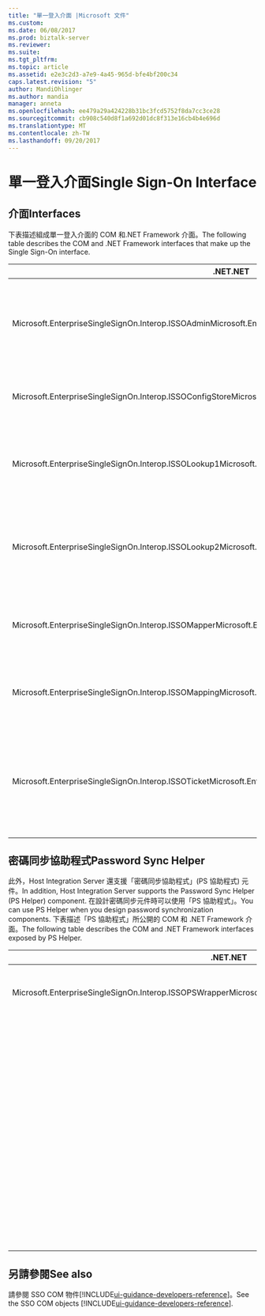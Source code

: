 ```yaml
---
title: "單一登入介面 |Microsoft 文件"
ms.custom: 
ms.date: 06/08/2017
ms.prod: biztalk-server
ms.reviewer: 
ms.suite: 
ms.tgt_pltfrm: 
ms.topic: article
ms.assetid: e2e3c2d3-a7e9-4a45-965d-bfe4bf200c34
caps.latest.revision: "5"
author: MandiOhlinger
ms.author: mandia
manager: anneta
ms.openlocfilehash: ee479a29a424228b31bc3fcd5752f8da7cc3ce28
ms.sourcegitcommit: cb908c540d8f1a692d01dc8f313e16cb4b4e696d
ms.translationtype: MT
ms.contentlocale: zh-TW
ms.lasthandoff: 09/20/2017
---
```

# <a name="single-sign-on-interface"></a><span data-ttu-id="6ec4a-102">單一登入介面</span><span class="sxs-lookup"><span data-stu-id="6ec4a-102">Single Sign-On Interface</span></span>

## <a name="interfaces"></a><span data-ttu-id="6ec4a-103">介面</span><span class="sxs-lookup"><span data-stu-id="6ec4a-103">Interfaces</span></span>
<span data-ttu-id="6ec4a-104">下表描述組成單一登入介面的 COM 和.NET Framework 介面。</span><span class="sxs-lookup"><span data-stu-id="6ec4a-104">The following table describes the COM and .NET Framework interfaces that make up the Single Sign-On interface.</span></span>  
  
|<span data-ttu-id="6ec4a-105">.NET</span><span class="sxs-lookup"><span data-stu-id="6ec4a-105">.NET</span></span>|<span data-ttu-id="6ec4a-106">COM</span><span class="sxs-lookup"><span data-stu-id="6ec4a-106">COM</span></span>|<span data-ttu-id="6ec4a-107">Description</span><span class="sxs-lookup"><span data-stu-id="6ec4a-107">Description</span></span>|  
|----------|---------|-----------------|  
|<span data-ttu-id="6ec4a-108">Microsoft.EnterpriseSingleSignOn.Interop.ISSOAdmin</span><span class="sxs-lookup"><span data-stu-id="6ec4a-108">Microsoft.EnterpriseSingleSignOn.Interop.ISSOAdmin</span></span>|<span data-ttu-id="6ec4a-109">ISSOAdmin 介面 (COM)</span><span class="sxs-lookup"><span data-stu-id="6ec4a-109">ISSOAdmin Interface (COM)</span></span>|<span data-ttu-id="6ec4a-110">建立、更新和刪除 SSO 應用程式。</span><span class="sxs-lookup"><span data-stu-id="6ec4a-110">Creates, updates, and deletes an SSO application.</span></span> <span data-ttu-id="6ec4a-111">也會執行其他的管理功能。</span><span class="sxs-lookup"><span data-stu-id="6ec4a-111">Also performs other administration functions.</span></span>|  
|<span data-ttu-id="6ec4a-112">Microsoft.EnterpriseSingleSignOn.Interop.ISSOConfigStore</span><span class="sxs-lookup"><span data-stu-id="6ec4a-112">Microsoft.EnterpriseSingleSignOn.Interop.ISSOConfigStore</span></span>|<span data-ttu-id="6ec4a-113">ISSOConfigStore 介面 (COM)</span><span class="sxs-lookup"><span data-stu-id="6ec4a-113">ISSOConfigStore Interface (COM)</span></span>|<span data-ttu-id="6ec4a-114">取得和設定 SSO 組態存放區中的資訊。</span><span class="sxs-lookup"><span data-stu-id="6ec4a-114">Gets and sets information in the SSO configuration store.</span></span>|  
|<span data-ttu-id="6ec4a-115">Microsoft.EnterpriseSingleSignOn.Interop.ISSOLookup1</span><span class="sxs-lookup"><span data-stu-id="6ec4a-115">Microsoft.EnterpriseSingleSignOn.Interop.ISSOLookup1</span></span>|<span data-ttu-id="6ec4a-116">ISSOLookup1 介面 (COM)</span><span class="sxs-lookup"><span data-stu-id="6ec4a-116">ISSOLookup1 Interface (COM)</span></span>|<span data-ttu-id="6ec4a-117">可讓您查詢目前使用者在指定應用程式上的外部認證。</span><span class="sxs-lookup"><span data-stu-id="6ec4a-117">Enables you to look up the external credentials on a specified application for the current user.</span></span>|  
|<span data-ttu-id="6ec4a-118">Microsoft.EnterpriseSingleSignOn.Interop.ISSOLookup2</span><span class="sxs-lookup"><span data-stu-id="6ec4a-118">Microsoft.EnterpriseSingleSignOn.Interop.ISSOLookup2</span></span>|<span data-ttu-id="6ec4a-119">ISSOLookup2 介面 (COM)</span><span class="sxs-lookup"><span data-stu-id="6ec4a-119">ISSOLookup2 Interface (COM)</span></span>|<span data-ttu-id="6ec4a-120">如上所示，還可讓您查詢指定的外部使用者的 Windows 認證。</span><span class="sxs-lookup"><span data-stu-id="6ec4a-120">As above, but also enables you to look up the Windows credentials for a specified external user.</span></span>|  
|<span data-ttu-id="6ec4a-121">Microsoft.EnterpriseSingleSignOn.Interop.ISSOMapper</span><span class="sxs-lookup"><span data-stu-id="6ec4a-121">Microsoft.EnterpriseSingleSignOn.Interop.ISSOMapper</span></span>|<span data-ttu-id="6ec4a-122">ISSOMapper 介面 (COM)</span><span class="sxs-lookup"><span data-stu-id="6ec4a-122">ISSOMapper Interface (COM)</span></span>|<span data-ttu-id="6ec4a-123">可讓您設定目前使用者在指定應用程式上的外部認證。</span><span class="sxs-lookup"><span data-stu-id="6ec4a-123">Enables you to set the external credentials for the current user for a specified application.</span></span>|  
|<span data-ttu-id="6ec4a-124">Microsoft.EnterpriseSingleSignOn.Interop.ISSOMapping</span><span class="sxs-lookup"><span data-stu-id="6ec4a-124">Microsoft.EnterpriseSingleSignOn.Interop.ISSOMapping</span></span>|<span data-ttu-id="6ec4a-125">ISSOMapping 介面 (COM)</span><span class="sxs-lookup"><span data-stu-id="6ec4a-125">ISSOMapping Interface (COM)</span></span>|<span data-ttu-id="6ec4a-126">建立和維護使用者與附屬應用程式之間的對應。</span><span class="sxs-lookup"><span data-stu-id="6ec4a-126">Creates and maintains the mapping between users and affiliated applications.</span></span>|  
|<span data-ttu-id="6ec4a-127">Microsoft.EnterpriseSingleSignOn.Interop.ISSOTicket</span><span class="sxs-lookup"><span data-stu-id="6ec4a-127">Microsoft.EnterpriseSingleSignOn.Interop.ISSOTicket</span></span>|<span data-ttu-id="6ec4a-128">ISSOTicket 介面 (COM)</span><span class="sxs-lookup"><span data-stu-id="6ec4a-128">ISSOTicket Interface (COM)</span></span>|<span data-ttu-id="6ec4a-129">建立包含適當的安全性資訊的票證。</span><span class="sxs-lookup"><span data-stu-id="6ec4a-129">Creates the ticket that contains the appropriate security information.</span></span> <span data-ttu-id="6ec4a-130">然後會傳送此票證與來自應用程式的適當訊息。</span><span class="sxs-lookup"><span data-stu-id="6ec4a-130">This ticket is then sent on with the appropriate message from your application.</span></span>|  


## <a name="password-sync-helper"></a><span data-ttu-id="6ec4a-131">密碼同步協助程式</span><span class="sxs-lookup"><span data-stu-id="6ec4a-131">Password Sync Helper</span></span>  
 <span data-ttu-id="6ec4a-132">此外，Host Integration Server 還支援「密碼同步協助程式」(PS 協助程式) 元件。</span><span class="sxs-lookup"><span data-stu-id="6ec4a-132">In addition, Host Integration Server supports the Password Sync Helper (PS Helper) component.</span></span> <span data-ttu-id="6ec4a-133">在設計密碼同步元件時可以使用「PS 協助程式」。</span><span class="sxs-lookup"><span data-stu-id="6ec4a-133">You can use PS Helper when you design password synchronization components.</span></span> <span data-ttu-id="6ec4a-134">下表描述「PS 協助程式」所公開的 COM 和 .NET Framework 介面。</span><span class="sxs-lookup"><span data-stu-id="6ec4a-134">The following table describes the COM and .NET Framework interfaces exposed by PS Helper.</span></span>  
  
|<span data-ttu-id="6ec4a-135">.NET</span><span class="sxs-lookup"><span data-stu-id="6ec4a-135">.NET</span></span>|<span data-ttu-id="6ec4a-136">COM</span><span class="sxs-lookup"><span data-stu-id="6ec4a-136">COM</span></span>|<span data-ttu-id="6ec4a-137">Description</span><span class="sxs-lookup"><span data-stu-id="6ec4a-137">Description</span></span>|  
|----------|---------|-----------------|  
|<span data-ttu-id="6ec4a-138">Microsoft.EnterpriseSingleSignOn.Interop.ISSOPSWrapper</span><span class="sxs-lookup"><span data-stu-id="6ec4a-138">Microsoft.EnterpriseSingleSignOn.Interop.ISSOPSWrapper</span></span>|<span data-ttu-id="6ec4a-139">ISSONotification 介面 (COM)</span><span class="sxs-lookup"><span data-stu-id="6ec4a-139">ISSONotification Interface (COM)</span></span>|<span data-ttu-id="6ec4a-140">處理非 Windows 作業系統的密碼變更。</span><span class="sxs-lookup"><span data-stu-id="6ec4a-140">Handles password changes to and from non-Windows operating systems.</span></span>|  
||<span data-ttu-id="6ec4a-141">SExternalAccount 結構 (COM)</span><span class="sxs-lookup"><span data-stu-id="6ec4a-141">SExternalAccount Structure (COM)</span></span>|<span data-ttu-id="6ec4a-142">描述外部帳戶。</span><span class="sxs-lookup"><span data-stu-id="6ec4a-142">Describes an external account.</span></span>|  
||<span data-ttu-id="6ec4a-143">SPasswordChange 結構 (COM)</span><span class="sxs-lookup"><span data-stu-id="6ec4a-143">SPasswordChange Structure (COM)</span></span>|<span data-ttu-id="6ec4a-144">描述密碼變更。</span><span class="sxs-lookup"><span data-stu-id="6ec4a-144">Describes a password change.</span></span>|  
||<span data-ttu-id="6ec4a-145">SPasswordChangeComplete 結構 (COM)</span><span class="sxs-lookup"><span data-stu-id="6ec4a-145">SPasswordChangeComplete Structure (COM)</span></span>|<span data-ttu-id="6ec4a-146">描述密碼變更完成。</span><span class="sxs-lookup"><span data-stu-id="6ec4a-146">Describes the completion of a password change.</span></span>|  
||<span data-ttu-id="6ec4a-147">SStatus 結構 (COM)</span><span class="sxs-lookup"><span data-stu-id="6ec4a-147">SStatus Structure (COM)</span></span>|<span data-ttu-id="6ec4a-148">描述錯誤或事件。</span><span class="sxs-lookup"><span data-stu-id="6ec4a-148">Describes an error or event.</span></span>|  
||<span data-ttu-id="6ec4a-149">SAdapterInGroup 結構 (COM)</span><span class="sxs-lookup"><span data-stu-id="6ec4a-149">SAdapterInGroup Structure (COM)</span></span>|<span data-ttu-id="6ec4a-150">描述指定群組中的配接器。</span><span class="sxs-lookup"><span data-stu-id="6ec4a-150">Describes the adapters in a given group.</span></span>|  
||<span data-ttu-id="6ec4a-151">SAdapter 結構 (COM)</span><span class="sxs-lookup"><span data-stu-id="6ec4a-151">SAdapter Structure (COM)</span></span>|<span data-ttu-id="6ec4a-152">描述特定的配接器。</span><span class="sxs-lookup"><span data-stu-id="6ec4a-152">Describes a specific adapter.</span></span>|

## <a name="see-also"></a><span data-ttu-id="6ec4a-153">另請參閱</span><span class="sxs-lookup"><span data-stu-id="6ec4a-153">See also</span></span>
<span data-ttu-id="6ec4a-154">請參閱 SSO COM 物件[!INCLUDE[ui-guidance-developers-reference](../includes/ui-guidance-developers-reference.md)]。</span><span class="sxs-lookup"><span data-stu-id="6ec4a-154">See the SSO COM objects [!INCLUDE[ui-guidance-developers-reference](../includes/ui-guidance-developers-reference.md)].</span></span> 
